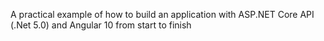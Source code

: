 A practical example of how to build an application with ASP.NET Core API (.Net 5.0) and Angular 10 from start to finish
